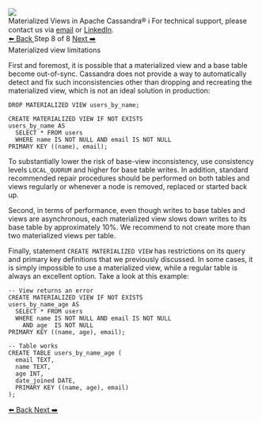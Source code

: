 <!-- TOP -->
<div class="top">
  <img class="scenario-academy-logo" src="https://datastax-academy.github.io/katapod-shared-assets/images/ds-academy-2023.svg" />
  <div class="scenario-title-section">
    <span class="scenario-title">Materialized Views in Apache Cassandra®</span>
    <span class="scenario-subtitle">ℹ️ For technical support, please contact us via <a href="mailto:aleksandr.volochnev@datastax.com">email</a> or <a href="https://dtsx.io/aleks">LinkedIn</a>.</span> 
  </div>
</div>

<!-- NAVIGATION -->
<div id="navigation-top" class="navigation-top">
 <a href='command:katapod.loadPage?[{"step":"step7"}]'
   class="btn btn-dark navigation-top-left">⬅️ Back
 </a>
<span class="step-count"> Step 8 of 8</span>
 <a href='command:katapod.loadPage?[{"step":"finish"}]'
    class="btn btn-dark navigation-top-right">Next ➡️
  </a>
</div>

<!-- CONTENT -->

<div class="step-title">Materialized view limitations</div>

First and foremost, it is possible that a materialized view and a base table 
become out-of-sync. Cassandra does not provide a way to automatically detect and fix such inconsistencies 
other than dropping and recreating the materialized view, which is not an ideal solution in production: 

```
DROP MATERIALIZED VIEW users_by_name;

CREATE MATERIALIZED VIEW IF NOT EXISTS 
users_by_name AS 
  SELECT * FROM users
  WHERE name IS NOT NULL AND email IS NOT NULL
PRIMARY KEY ((name), email);
```

To substantially lower the risk of base-view inconsistency, use consistency levels `LOCAL_QUORUM` and higher for 
base table writes. In addition, standard recommended repair procedures should be performed on both tables and views regularly or 
whenever a node is removed, replaced or started back up. 

Second, in terms of performance, even though writes to base tables and views are asynchronous, 
each materialized view slows down writes to its base table by approximately 10%. We recommend to not create more than two materialized views per table. 

Finally, statement `CREATE MATERIALIZED VIEW` has restrictions on its query and primary key definitions that we previously discussed. In some cases, 
it is simply impossible to use a materialized view, while a regular table is always an excellent option. Take a look at this example:


```
-- View returns an error
CREATE MATERIALIZED VIEW IF NOT EXISTS 
users_by_name_age AS 
  SELECT * FROM users
  WHERE name IS NOT NULL AND email IS NOT NULL
    AND age  IS NOT NULL
PRIMARY KEY ((name, age), email);

-- Table works
CREATE TABLE users_by_name_age (
  email TEXT,
  name TEXT,
  age INT,
  date_joined DATE,
  PRIMARY KEY ((name, age), email)
);
```

<!-- NAVIGATION -->
<div id="navigation-bottom" class="navigation-bottom">
 <a href='command:katapod.loadPage?[{"step":"step7"}]'
   class="btn btn-dark navigation-bottom-left">⬅️ Back
 </a>
 <a href='command:katapod.loadPage?[{"step":"finish"}]'
    class="btn btn-dark navigation-bottom-right">Next ➡️
  </a>
</div>


